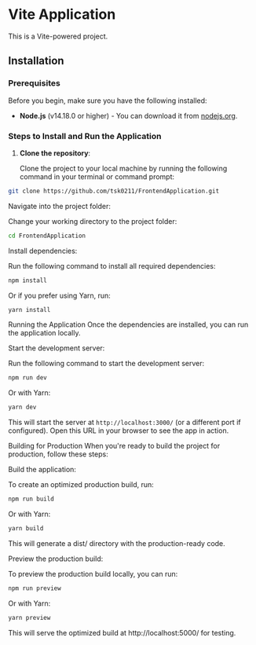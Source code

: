 # Vite Application

This is a Vite-powered project.

## Installation

### Prerequisites

Before you begin, make sure you have the following installed:

-   **Node.js** (v14.18.0 or higher) - You can download it from [nodejs.org](https://nodejs.org/).

### Steps to Install and Run the Application

1. **Clone the repository**:

    Clone the project to your local machine by running the following command in your terminal or command prompt:

```bash
git clone https://github.com/tsk0211/FrontendApplication.git
```

Navigate into the project folder:

Change your working directory to the project folder:

```bash
cd FrontendApplication
```

Install dependencies:

Run the following command to install all required dependencies:

```bash
npm install
```

Or if you prefer using Yarn, run:

```bash
yarn install
```

Running the Application
Once the dependencies are installed, you can run the application locally.

Start the development server:

Run the following command to start the development server:

```bash
npm run dev
```

Or with Yarn:

```bash
yarn dev
```

This will start the server at `http://localhost:3000/` (or a different port if configured). Open this URL in your browser to see the app in action.

Building for Production
When you're ready to build the project for production, follow these steps:

Build the application:

To create an optimized production build, run:

```bash
npm run build
```

Or with Yarn:

```bash
yarn build
```

This will generate a dist/ directory with the production-ready code.

Preview the production build:

To preview the production build locally, you can run:

```bash
npm run preview
```

Or with Yarn:

```bash
yarn preview
```

This will serve the optimized build at http://localhost:5000/ for testing.
